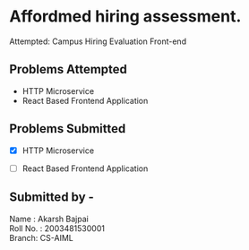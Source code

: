 # Affordmed hiring assessment.
Attempted: Campus Hiring Evaluation Front-end

## Problems Attempted
- HTTP Microservice
- React Based Frontend Application

## Problems Submitted 
- [x] HTTP Microservice 
- [ ] React Based Frontend Application


## Submitted by -
Name : Akarsh Bajpai <br>
Roll No. : 2003481530001 <br>
Branch: CS-AIML <br>

